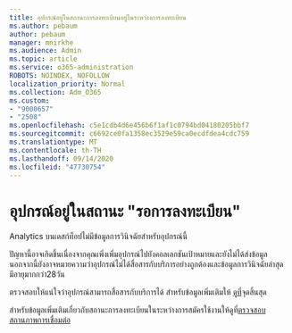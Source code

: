 ```yaml
---
title: อุปกรณ์อยู่ในสถานะการลงทะเบียนอยู่ในระหว่างการลงทะเบียน
ms.author: pebaum
author: pebaum
manager: mnirkhe
ms.audience: Admin
ms.topic: article
ms.service: o365-administration
ROBOTS: NOINDEX, NOFOLLOW
localization_priority: Normal
ms.collection: Adm_O365
ms.custom:
- "9000657"
- "2508"
ms.openlocfilehash: c5e1cdb4d6e456b6f1af1c0794bd04180205bbf7
ms.sourcegitcommit: c6692ce0fa1358ec3529e59ca0ecdfdea4cdc759
ms.translationtype: MT
ms.contentlocale: th-TH
ms.lasthandoff: 09/14/2020
ms.locfileid: "47730754"
---
```

# <a name="devices-are-in-awaiting-enrollment-state"></a>อุปกรณ์อยู่ในสถานะ "รอการลงทะเบียน"

Analytics บนเดสก์ท็อปไม่มีข้อมูลการวินิจฉัยสำหรับอุปกรณ์นี้ 

ปัญหานี้อาจเกิดขึ้นเนื่องจากคุณเพิ่งเพิ่มอุปกรณ์ไปยังคอลเลกชันเป้าหมายและยังไม่ได้ส่งข้อมูล นอกจากนี้ยังอาจหมายความว่าอุปกรณ์ไม่ได้สื่อสารกับบริการอย่างถูกต้องและข้อมูลการวินิจฉัยล่าสุดมีอายุมากกว่า28วัน

ตรวจสอบให้แน่ใจว่าอุปกรณ์สามารถสื่อสารกับบริการได้ สำหรับข้อมูลเพิ่มเติมให้ [ดูที่](https://docs.microsoft.com/configmgr/desktop-analytics/enable-data-sharing#endpoints)จุดสิ้นสุด

สำหรับข้อมูลเพิ่มเติมเกี่ยวกับสถานะการลงทะเบียนในระหว่างการสมัครใช้งานให้ดูที่[ตรวจสอบสถานภาพการเชื่อมต่อ](https://docs.microsoft.com/configmgr/desktop-analytics/monitor-connection-health#awaiting-enrollment)
